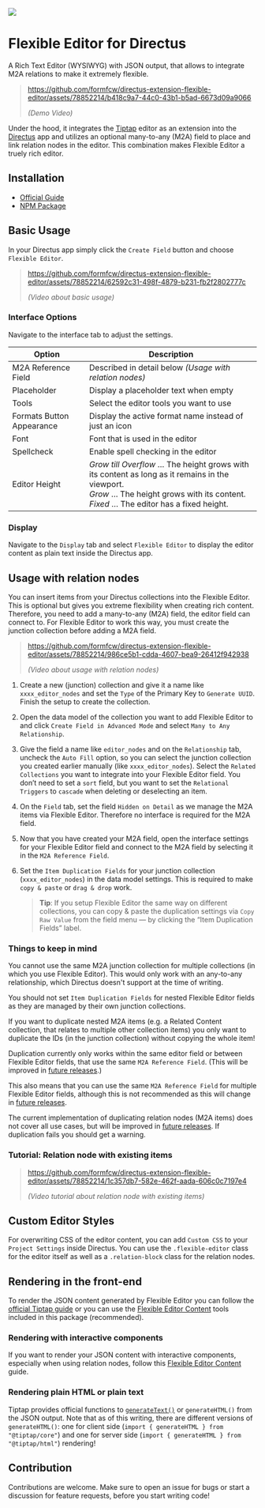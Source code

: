 ![](https://raw.githubusercontent.com/formfcw/directus-extension-flexible-editor/main/docs/banner.png)

# Flexible Editor for Directus

<!-- NOTE: [extension-description] Sync description with GitHub, custom-messages.ts and package.json -->

A Rich Text Editor (WYSIWYG) with JSON output, that allows to integrate M2A relations to make it extremely flexible.

> https://github.com/formfcw/directus-extension-flexible-editor/assets/78852214/b418c9a7-44c0-43b1-b5ad-6673d09a9066
>
> _(Demo Video)_

Under the hood, it integrates the [Tiptap](https://github.com/ueberdosis/tiptap) editor as an extension into the [Directus](https://github.com/directus/directus) app and utilizes an optional many-to-any (M2A) field to place and link relation nodes in the editor. This combination makes Flexible Editor a truely rich editor.

## Installation

-   [Official Guide](https://docs.directus.io/extensions/installing-extensions.html)
-   [NPM Package](https://www.npmjs.com/package/directus-extension-flexible-editor)

## Basic Usage

In your Directus app simply click the `Create Field` button and choose `Flexible Editor`.

> https://github.com/formfcw/directus-extension-flexible-editor/assets/78852214/62592c31-498f-4879-b231-fb2f2802777c
>
> _(Video about basic usage)_

### Interface Options

Navigate to the interface tab to adjust the settings.

| Option                    | Description                                                                                                                                                                                |
| ------------------------- | ------------------------------------------------------------------------------------------------------------------------------------------------------------------------------------------ |
| M2A Reference Field       | Described in detail below _(Usage with relation nodes)_                                                                                                                                    |
| Placeholder               | Display a placeholder text when empty                                                                                                                                                      |
| Tools                     | Select the editor tools you want to use                                                                                                                                                    |
| Formats Button Appearance | Display the active format name instead of just an icon                                                                                                                                     |
| Font                      | Font that is used in the editor                                                                                                                                                            |
| Spellcheck                | Enable spell checking in the editor                                                                                                                                                        |
| Editor Height             | _Grow till Overflow_ … The height grows with its content as long as it remains in the viewport.<br>_Grow_ … The height grows with its content.<br>_Fixed_ … The editor has a fixed height. |

### Display

Navigate to the `Display` tab and select `Flexible Editor` to display the editor content as plain text inside the Directus app.

## Usage with relation nodes

<!-- Sync heading with link above `#usage-with-relation-nodes` -->

You can insert items from your Directus collections into the Flexible Editor. This is optional but gives you extreme flexibility when creating rich content. Therefore, you need to add a many-to-any (M2A) field, the editor field can connect to. For Flexible Editor to work this way, you must create the junction collection before adding a M2A field.

> https://github.com/formfcw/directus-extension-flexible-editor/assets/78852214/986ce5b1-cdda-4607-bea9-26412f942938
>
> _(Video about usage with relation nodes)_

1. Create a new (junction) collection and give it a name like `xxxx_editor_nodes` and set the `Type` of the Primary Key to `Generate UUID`. Finish the setup to create the collection.

2. Open the data model of the collection you want to add Flexible Editor to and click `Create Field in Advanced Mode` and select `Many to Any Relationship`.

3. Give the field a name like `editor_nodes` and on the `Relationship` tab, uncheck the `Auto Fill` option, so you can select the junction collection you created earlier manually (like `xxxx_editor_nodes`). Select the `Related Collections` you want to integrate into your Flexible Editor field. You don’t need to set a `sort` field, but you want to set the `Relational Triggers` to `cascade` when deleting or deselecting an item.

4. On the `Field` tab, set the field `Hidden on Detail` as we manage the M2A items via Flexible Editor. Therefore no interface is required for the M2A field.

5. Now that you have created your M2A field, open the interface settings for your Flexible Editor field and connect to the M2A field by selecting it in the `M2A Reference Field`.

6. Set the `Item Duplication Fields` for your junction collection (`xxxx_editor_nodes`) in the data model settings. This is required to make `copy & paste` or `drag & drop` work.

    > **Tip**: If you setup Flexible Editor the same way on different collections, you can copy & paste the duplication settings via `Copy Raw Value` from the field menu — by clicking the “Item Duplication Fields” label.

### Things to keep in mind

You cannot use the same M2A junction collection for multiple collections (in which you use Flexible Editor). This would only work with an any-to-any relationship, which Directus doesn't support at the time of writing.

You should not set `Item Duplication Fields` for nested Flexible Editor fields as they are managed by their own junction collections.

If you want to duplicate nested M2A items (e.g. a Related Content collection, that relates to multiple other collection items) you only want to duplicate the IDs (in the junction collection) without copying the whole item!

<!-- TODO: [Stage 2][docs] Duplication -->

Duplication currently only works within the same editor field or between Flexible Editor fields, that use the same `M2A Reference Field`. (This will be improved in [future releases](https://github.com/formfcw/directus-extension-flexible-editor/discussions/categories/feature-request).)

This also means that you can use the same `M2A Reference Field` for multiple Flexible Editor fields, although this is not recommended as this will change in [future releases](https://github.com/formfcw/directus-extension-flexible-editor/discussions/categories/feature-request).

The current implementation of duplicating relation nodes (M2A items) does not cover all use cases, but will be improved in [future releases](https://github.com/formfcw/directus-extension-flexible-editor/discussions/categories/feature-request). If duplication fails you should get a warning.

### Tutorial: Relation node with existing items

> https://github.com/formfcw/directus-extension-flexible-editor/assets/78852214/1c357db7-582e-462f-aada-606c0c7197e4
>
> _(Video tutorial about relation node with existing items)_

## Custom Editor Styles

For overwriting CSS of the editor content, you can add `Custom CSS` to your `Project Settings` inside Directus. You can use the `.flexible-editor` class for the editor itself as well as a `.relation-block` class for the relation nodes.

## Rendering in the front-end

To render the JSON content generated by Flexible Editor you can follow the [official Tiptap guide](https://tiptap.dev/guide/output#option-2-generate-html-from-prosemirror-json) or you can use the [Flexible Editor Content](https://github.com/formfcw/directus-extension-flexible-editor/tree/main/content) tools included in this package (recommended).

### Rendering with interactive components

If you want to render your JSON content with interactive components, especially when using relation nodes, follow this [Flexible Editor Content](https://github.com/formfcw/directus-extension-flexible-editor/blob/main/content/README.md) guide.

### Rendering plain HTML or plain text

Tiptap provides official functions to [`generateText()`](https://github.com/ueberdosis/tiptap/pull/1875) or `generateHTML()` from the JSON output. Note that as of this writing, there are different versions of `generateHTML()`: one for client side (`import { generateHTML } from "@tiptap/core"`) and one for server side (`import { generateHTML } from "@tiptap/html"`) rendering!

## Contribution

Contributions are welcome. Make sure to open an issue for bugs or start a discussion for feature requests, before you start writing code!

